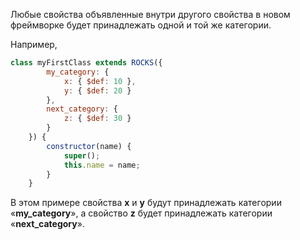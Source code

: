 Любые свойства объявленные внутри другого свойства в новом фреймворке будет принадлежать одной и той же категории.

Например,

```javascript
class myFirstClass extends ROCKS({
        my_category: {
            x: { $def: 10 },
            y: { $def: 20 }
        },
        next_category: {
            z: { $def: 30 }
        }
    }) {
        constructor(name) {
            super();
            this.name = name;
        }
    }
```

В этом примере свойства **x** и **y** будут принадлежать категории «**my_category**», а свойство **z** будет принадлежать категории «**next_category**».
